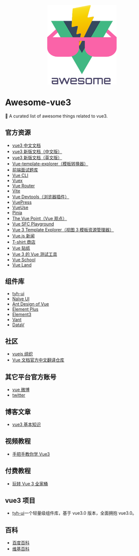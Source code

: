 <p align="center">
  <img height="260px" src="./images/logo.png">
</p>

# Awesome-vue3

🎉 A curated list of awesome things related to vue3.

## 官方资源

- [vue3 中文文档](https://v3.cn.vuejs.org)
- [vue3 新版文档（中文版）](https://staging-cn.vuejs.org)
- [vue3 新版文档（英文版）](https://vuejs.org)
- [Vue-template-explorer（模板转换器）](https://vue3js.cn/vue-template-explorer)
- [前端面试题库](https://github.com/febobo/web-interview)
- [Vue CLI](https://cli.vuejs.org)
- [Vuex](https://vuex.vuejs.org/zh/)
- [Vue Router](https://router.vuejs.org/zh/)
- [Vite](https://cn.vitejs.dev/)
- [Vue Devtools（浏览器插件）](https://devtools.vuejs.org/)
- [VuePress](https://v2.vuepress.vuejs.org/zh/)
- [VueUse](https://vueuse.org/)
- [Pinia](https://pinia.vuejs.org/)
- [The Vue Point（Vue 观点）](https://blog.vuejs.org/)
- [Vue SFC Playground](https://sfc.vuejs.org/)
- [Vue 3 Template Explorer（视图 3 模板资源管理器）](https://vue-next-template-explorer.netlify.app/)
- [Vue.js 新闻](https://news.vuejs.org/)
- [T-shirt 商店](https://vue.threadless.com/)
- [Vue 贴纸](https://www.smallsticker.com/product/vue)
- [Vue 3 的 Vue 测试工具](https://test-utils.vuejs.org/)
- [Vue School](https://vueschool.io/)
- [Vue Land](https://discord.com/invite/HBherRA)

## 组件库

- [tyh-ui](https://tianyuhao.cn/v3/)
- [Naïve UI](https://www.naiveui.com/zh-CN/os-theme)
- [Ant Design of Vue](https://www.antdv.com/docs/vue/introduce-cn/)
- [Element Plus](https://element-plus.gitee.io/zh-CN/#/zh-CN)
- [Element3](https://e3.shengxinjing.cn/)
- [Vant](https://youzan.github.io/vant/#/zh-CN/)
- [DataV](http://datav.jiaminghi.com/)

## 社区

- [vuejs 组织](https://github.com/vuejs)
- [Vue 文档官方中文翻译仓库](https://github.com/vuejs-translations/docs-zh-cn)

## 其它平台官方账号

- [vue 微博](https://weibo.com/u/5883366563)
- [twitter](https://twitter.com/vuejs)

## 博客文章

- [vue3 基本知识](https://tianyuhao.cn/blog/vue3)

## 视频教程

- [手把手教你学 Vue3](https://space.bilibili.com/478692215/channel/seriesdetail?sid=473169)

## 付费教程

- [玩转 Vue 3 全家桶](https://time.geekbang.org/column/intro/100094401?tab=catalog)

## vue3 项目

- [tyh-ui](https://github.com/Tyh2001/tyh-ui)一个轻量级组件库，基于 vue3.0 版本，全面拥抱 vue3.0。

## 百科

- [百度百科](https://baike.baidu.com/item/Vue.js/19884851?fr=aladdin)
- [维基百科](https://zh.wikipedia.org/zh-tw/Vue.js)
